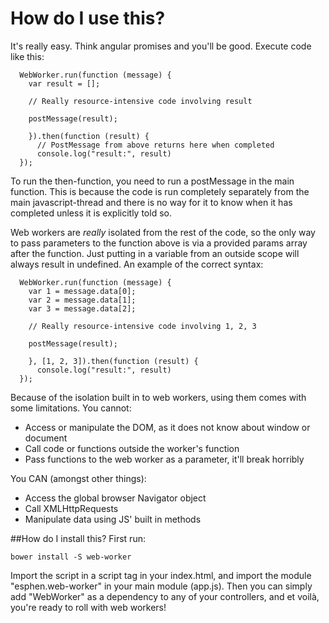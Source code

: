 # How do I use this?
It's really easy. Think angular promises and you'll be good. Execute code like this:
```
  WebWorker.run(function (message) {
    var result = [];
  
    // Really resource-intensive code involving result
  
    postMessage(result);
  
    }).then(function (result) {
      // PostMessage from above returns here when completed
      console.log("result:", result)
  });
```

To run the then-function, you need to run a postMessage in the main function. This is because the code is run completely separately from the main javascript-thread and there is no way for it to know when it has completed unless it is explicitly told so.

Web workers are *really* isolated from the rest of the code, so the only way to pass parameters to the function above is via a provided params array after the function. Just putting in a variable from an outside scope will always result in undefined. An example of the correct syntax:

```
  WebWorker.run(function (message) {
    var 1 = message.data[0];
    var 2 = message.data[1];
    var 3 = message.data[2];
  
    // Really resource-intensive code involving 1, 2, 3
  
    postMessage(result);
  
    }, [1, 2, 3]).then(function (result) {
      console.log("result:", result)
  });
```

Because of the isolation built in to web workers, using them comes with some limitations. You cannot:
 - Access or manipulate the DOM, as it does not know about window or document 
 - Call code or functions outside the worker's function
 - Pass functions to the web worker as a parameter, it'll break horribly

You CAN (amongst other things):
 - Access the global browser Navigator object
 - Call XMLHttpRequests
 - Manipulate data using JS' built in methods

##How do I install this?
First run:
```
bower install -S web-worker
```
Import the script in a script tag in your index.html, and import the module "esphen.web-worker" in your main module (app.js). Then you can simply add "WebWorker" as a dependency to any of your controllers, and et voilà, you're ready to roll with web workers!
